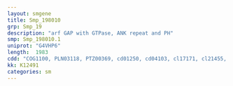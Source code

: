 ```yaml
---
layout: smgene
title: Smp_198010
grp: Smp_19
description: "arf GAP with GTPase, ANK repeat and PH"
smp: Smp_198010.1
uniprot: "G4VHP6"
length:  1983
cdd: "COG1100, PLN03118, PTZ00369, cd01250, cd04103, cl17171, cl21455, pfam00071, pfam08477, smart00173, smart00233"
kk: K12491
categories: sm
---
```

